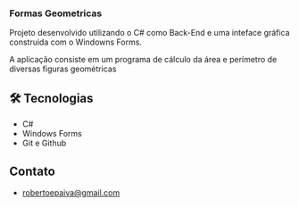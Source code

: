 ### Formas Geometricas

Projeto desenvolvido utilizando o C# como Back-End e uma inteface gráfica construida com o Windowns Forms. 

A aplicação consiste em um programa de cálculo da área e perímetro de diversas figuras geométricas 

## 🛠️ Tecnologias

- C#
- Windows Forms
- Git e Github

## Contato 

- robertoepaiva@gmail.com
